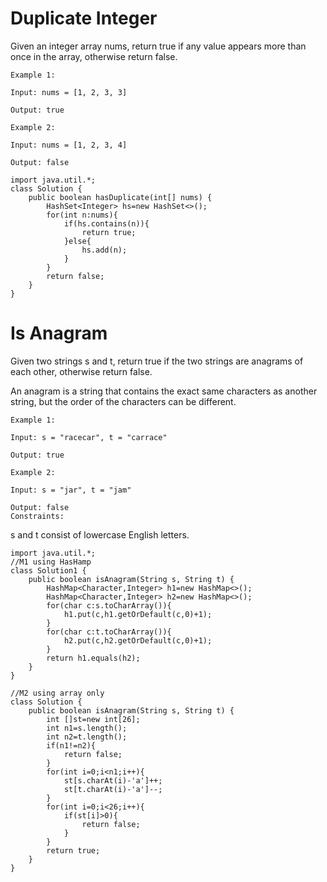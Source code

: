 # Duplicate Integer
 
Given an integer array nums, return true if any value appears more than once in the array, otherwise return false.

```
Example 1:

Input: nums = [1, 2, 3, 3]

Output: true
```
```
Example 2:

Input: nums = [1, 2, 3, 4]

Output: false
```
```
import java.util.*;
class Solution {
    public boolean hasDuplicate(int[] nums) {
        HashSet<Integer> hs=new HashSet<>();
        for(int n:nums){
            if(hs.contains(n)){
                return true;
            }else{
                hs.add(n);
            }
        }
        return false;
    }
}

```





# Is Anagram

Given two strings s and t, return true if the two strings are anagrams of each other, otherwise return false.

An anagram is a string that contains the exact same characters as another string, but the order of the characters can be different.

```
Example 1:

Input: s = "racecar", t = "carrace"

Output: true
```
```
Example 2:

Input: s = "jar", t = "jam"

Output: false
Constraints:
```
s and t consist of lowercase English letters.

```
import java.util.*;
//M1 using HasHamp
class Solution1 {
    public boolean isAnagram(String s, String t) {
        HashMap<Character,Integer> h1=new HashMap<>();
        HashMap<Character,Integer> h2=new HashMap<>();
        for(char c:s.toCharArray()){
            h1.put(c,h1.getOrDefault(c,0)+1);
        }
        for(char c:t.toCharArray()){
            h2.put(c,h2.getOrDefault(c,0)+1);
        }
        return h1.equals(h2);
    }
}

//M2 using array only
class Solution {
    public boolean isAnagram(String s, String t) {
        int []st=new int[26];
        int n1=s.length();
        int n2=t.length();
        if(n1!=n2){
            return false;
        }
        for(int i=0;i<n1;i++){
            st[s.charAt(i)-'a']++;
            st[t.charAt(i)-'a']--;
        }
        for(int i=0;i<26;i++){
            if(st[i]>0){
                return false;
            }
        }
        return true;
    }
}

```